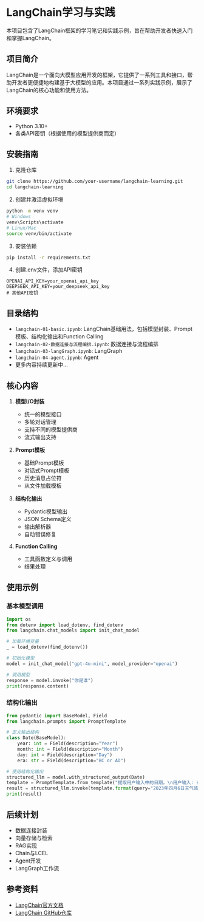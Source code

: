 # LangChain学习与实践

本项目包含了LangChain框架的学习笔记和实践示例，旨在帮助开发者快速入门和掌握LangChain。

## 项目简介

LangChain是一个面向大模型应用开发的框架，它提供了一系列工具和接口，帮助开发者更便捷地构建基于大模型的应用。本项目通过一系列实践示例，展示了LangChain的核心功能和使用方法。

## 环境要求

- Python 3.10+
- 各类API密钥（根据使用的模型提供商而定）

## 安装指南

1. 克隆仓库
```bash
git clone https://github.com/your-username/langchain-learning.git
cd langchain-learning
```

2. 创建并激活虚拟环境
```bash
python -m venv venv
# Windows
venv\Scripts\activate
# Linux/Mac
source venv/bin/activate
```

3. 安装依赖
```bash
pip install -r requirements.txt
```

4. 创建.env文件，添加API密钥
```
OPENAI_API_KEY=your_openai_api_key
DEEPSEEK_API_KEY=your_deepseek_api_key
# 其他API密钥
```

## 目录结构

- `langchain-01-basic.ipynb`: LangChain基础用法，包括模型封装、Prompt模板、结构化输出和Function Calling
- `langchain-02-数据连接与流程编排.ipynb`: 数据连接与流程编排
- `langchain-03-langGraph.ipynb`: LangGraph
- `langchain-04-agent.ipynb`: Agent
- 更多内容持续更新中...

## 核心内容

1. **模型I/O封装**
   - 统一的模型接口
   - 多轮对话管理
   - 支持不同的模型提供商
   - 流式输出支持

2. **Prompt模板**
   - 基础Prompt模板
   - 对话式Prompt模板
   - 历史消息占位符
   - 从文件加载模板

3. **结构化输出**
   - Pydantic模型输出
   - JSON Schema定义
   - 输出解析器
   - 自动错误修复

4. **Function Calling**
   - 工具函数定义与调用
   - 结果处理

## 使用示例

### 基本模型调用

```python
import os
from dotenv import load_dotenv, find_dotenv
from langchain.chat_models import init_chat_model

# 加载环境变量
_ = load_dotenv(find_dotenv())

# 初始化模型
model = init_chat_model("gpt-4o-mini", model_provider="openai")

# 调用模型
response = model.invoke("你是谁")
print(response.content)
```

### 结构化输出

```python
from pydantic import BaseModel, Field
from langchain.prompts import PromptTemplate

# 定义输出结构
class Date(BaseModel):
    year: int = Field(description="Year")
    month: int = Field(description="Month")
    day: int = Field(description="Day")
    era: str = Field(description="BC or AD")

# 使用结构化输出
structured_llm = model.with_structured_output(Date)
template = PromptTemplate.from_template("提取用户输入中的日期。\n用户输入: {query}")
result = structured_llm.invoke(template.format(query="2023年四月6日天气晴..."))
print(result)
```

## 后续计划

- 数据连接封装
- 向量存储与检索
- RAG实现
- Chain与LCEL
- Agent开发
- LangGraph工作流

## 参考资料

- [LangChain官方文档](https://python.langchain.com/docs/get_started/introduction)
- [LangChain GitHub仓库](https://github.com/langchain-ai/langchain) 
